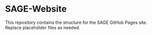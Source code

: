 # SAGE-Website

This repository contains the structure for the SAGE GitHub Pages site. Replace placeholder files as needed.
